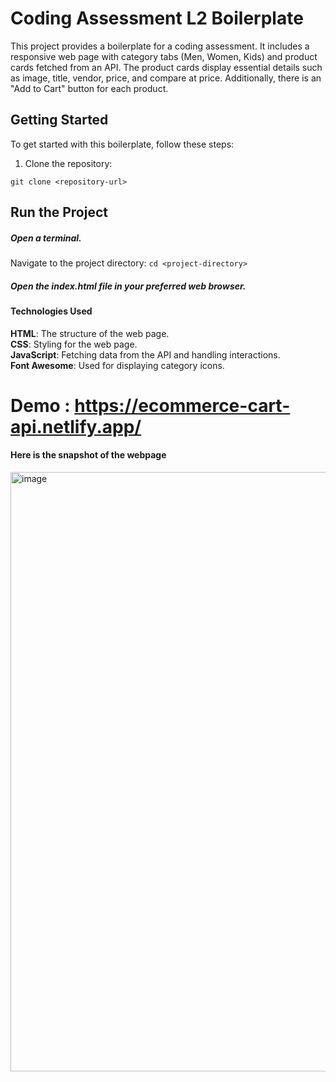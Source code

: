 # Coding Assessment L2 Boilerplate

This project provides a boilerplate for a coding assessment. It includes a responsive web page with category tabs (Men, Women, Kids) and product cards fetched from an API. The product cards display essential details such as image, title, vendor, price, and compare at price. Additionally, there is an "Add to Cart" button for each product.

## Getting Started

To get started with this boilerplate, follow these steps:

1. Clone the repository:

 ```git clone <repository-url>```

## Run the Project
##### Open a terminal.

Navigate to the project directory:
```cd <project-directory>```

##### Open the index.html file in your preferred web browser.

#### Technologies Used
 **HTML**: The structure of the web page. <br>
 **CSS**: Styling for the web page.<br>
 **JavaScript**: Fetching data from the API and handling interactions.<br>
 **Font Awesome**: Used for displaying category icons.<br>

 # Demo : https://ecommerce-cart-api.netlify.app/

#### Here is the snapshot of the webpage

 <img width="959" alt="image" src="https://github.com/itsaman123/fetch-api-cart/assets/84653396/7f926531-1e5e-4f27-9c75-7a45b8878da7">
